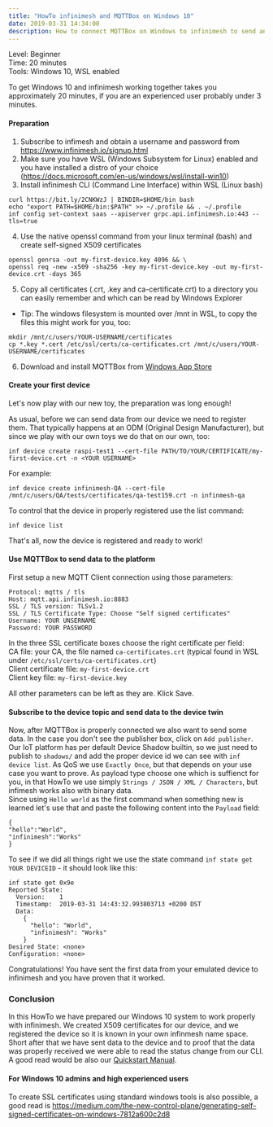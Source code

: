 ```yaml
---
title: "HowTo infinimesh and MQTTBox on Windows 10"
date: 2019-03-31 14:34:00
description: How to connect MQTTBox on Windows to infinimesh to send and receive data
---
```


Level: Beginner  
Time: 20 minutes  
Tools: Windows 10, WSL enabled  

To get Windows 10 and infinimesh working together takes you approximately 20 minutes, if you are an experienced user probably under 3 minutes. 

#### Preparation
1. Subscribe to infimesh and obtain a username and password from <a href="https://www.infinimesh.io/signup.html" target="_blank">https://www.infinimesh.io/signup.html</a>
2. Make sure you have WSL (Windows Subsystem for Linux) enabled and you have installed a distro of your choice (<a href="https://docs.microsoft.com/en-us/windows/wsl/install-win10" target="_blank">https://docs.microsoft.com/en-us/windows/wsl/install-win10)</a>
3. Install infinimesh CLI (Command Line Interface) within WSL (Linux bash)
``` 
curl https://bit.ly/2CNKWzJ | BINDIR=$HOME/bin bash  
echo "export PATH=$HOME/bin:$PATH" >> ~/.profile && . ~/.profile  
inf config set-context saas --apiserver grpc.api.infinimesh.io:443 --tls=true
``` 
 
4. Use the native openssl command from your linux terminal (bash) and create self-signed X509 certificates   
```
openssl genrsa -out my-first-device.key 4096 && \
openssl req -new -x509 -sha256 -key my-first-device.key -out my-first-device.crt -days 365    
```
5. Copy all certificates (.crt, .key and ca-certificate.crt) to a directory you can easily remember and which can be read by Windows Explorer
  * Tip: The windows filesystem is mounted over /mnt in WSL, to copy the files this might work for you, too: 

```
mkdir /mnt/c/users/YOUR-USERNAME/certificates 
cp *.key *.cert /etc/ssl/certs/ca-certificates.crt /mnt/c/users/YOUR-USERNAME/certificates
```
6. Download and install MQTTBox from <a href="https://www.microsoft.com/en-us/p/mqttbox/9nblggh55jzg" target="_blank">Windows App Store</a>   
#### Create your first device
Let's now play with our new toy, the preparation was long enough!  

As usual, before we can send data from our device we need to register them. That typically happens at an ODM (Original Design Manufacturer), but since we play with our own toys we do that on our own, too:
```
inf device create raspi-test1 --cert-file PATH/TO/YOUR/CERTIFICATE/my-first-device.crt -n <YOUR USERNAME>
```
For example:
```
inf device create infinimesh-QA --cert-file /mnt/c/users/QA/tests/certificates/qa-test159.crt -n infinmesh-qa
```
To control that the device in properly registered use the list command:
```
inf device list
```

That's all, now the device is registered and ready to work!

#### Use MQTTBox to send data to the platform
First setup a new MQTT Client connection using those parameters:  
```
Protocol: mqtts / tls  
Host: mqtt.api.infinimesh.io:8883  
SSL / TLS version: TLSv1.2  
SSL / TLS Certificate Type: Choose "Self signed certificates"  
Username: YOUR UNSERNAME  
Password: YOUR PASSWORD
```

In the three SSL certificate boxes choose the right certificate per field:  
CA file: your CA, the file named ```ca-certificates.crt``` (typical found in WSL under ```/etc/ssl/certs/ca-certificates.crt```)  
Client certificate file: ```my-first-device.crt```  
Client key file: ```my-first-device.key```  

All other parameters can be left as they are. Klick Save. 

#### Subscribe to the device topic and send data to the device twin
Now, after MQTTBox is properly connected we also want to send some data. In the case you don't see the publisher box, click on ```Add publisher```. Our IoT platform has per default Device Shadow builtin, so we just need to publish to ```shadows/``` and add the proper device id we can see with ```inf device list```. As QoS we use ```Exactly Once```, but that depends on your use case you want to prove. As payload type choose one which is suffienct for you, in that HowTo we use simply ```Strings / JSON / XML / Characters```, but infimesh works also with binary data.  
Since using ```Hello world``` as the first command when something new is learned let's use that and paste the following content into the ```Payload``` field:
```
{
"hello":"World",
"infinimesh":"Works"
}
```
To see if we did all things right we use the state command ```inf state get YOUR DEVICEID``` - it should look like this:
```
inf state get 0x9e
Reported State:
  Version:    1
  Timestamp:  2019-03-31 14:43:32.993803713 +0200 DST
  Data:
    {
      "hello": "World",
      "infinimesh": "Works"
    }
Desired State: <none>
Configuration: <none>
```
Congratulations! You have sent the first data from your emulated device to infinimesh and you have proven that it worked. 

### Conclusion  
In this HowTo we have prepared our Windows 10 system to work properly with infinimesh. We created X509 certificates for our device, and we registered the device so it is known in your own infinmesh name space. Short after that we have sent data to the device and to proof that the data was properly received we were able to read the status change from our CLI. A good read would be also our <a href="https://infinimesh.github.io/infinimesh/docs/#/quickstart" target="_blank">Quickstart Manual</a>.

#### For Windows 10 admins and high experienced users
To create SSL certificates using standard windows tools is also possible, a good read is <a href="https://medium.com/the-new-control-plane/generating-self-signed-certificates-on-windows-7812a600c2d8" target="_blank">https://medium.com/the-new-control-plane/generating-self-signed-certificates-on-windows-7812a600c2d8</a>
